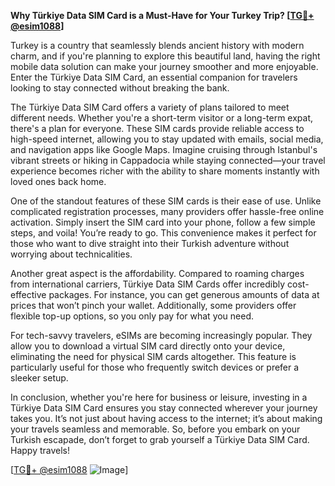 **Why Türkiye Data SIM Card is a Must-Have for Your Turkey Trip? [[TG💪+ @esim1088](https://t.me/s/esim1088)]**

Turkey is a country that seamlessly blends ancient history with modern charm, and if you're planning to explore this beautiful land, having the right mobile data solution can make your journey smoother and more enjoyable. Enter the Türkiye Data SIM Card, an essential companion for travelers looking to stay connected without breaking the bank.

The Türkiye Data SIM Card offers a variety of plans tailored to meet different needs. Whether you're a short-term visitor or a long-term expat, there's a plan for everyone. These SIM cards provide reliable access to high-speed internet, allowing you to stay updated with emails, social media, and navigation apps like Google Maps. Imagine cruising through Istanbul's vibrant streets or hiking in Cappadocia while staying connected—your travel experience becomes richer with the ability to share moments instantly with loved ones back home.

One of the standout features of these SIM cards is their ease of use. Unlike complicated registration processes, many providers offer hassle-free online activation. Simply insert the SIM card into your phone, follow a few simple steps, and voila! You’re ready to go. This convenience makes it perfect for those who want to dive straight into their Turkish adventure without worrying about technicalities.

Another great aspect is the affordability. Compared to roaming charges from international carriers, Türkiye Data SIM Cards offer incredibly cost-effective packages. For instance, you can get generous amounts of data at prices that won’t pinch your wallet. Additionally, some providers offer flexible top-up options, so you only pay for what you need.

For tech-savvy travelers, eSIMs are becoming increasingly popular. They allow you to download a virtual SIM card directly onto your device, eliminating the need for physical SIM cards altogether. This feature is particularly useful for those who frequently switch devices or prefer a sleeker setup.

In conclusion, whether you're here for business or leisure, investing in a Türkiye Data SIM Card ensures you stay connected wherever your journey takes you. It’s not just about having access to the internet; it’s about making your travels seamless and memorable. So, before you embark on your Turkish escapade, don’t forget to grab yourself a Türkiye Data SIM Card. Happy travels!

[[TG💪+ @esim1088](https://t.me/s/esim1088) ![Image](https://i.postimg.cc/Y0z9fWf4/image.png)]